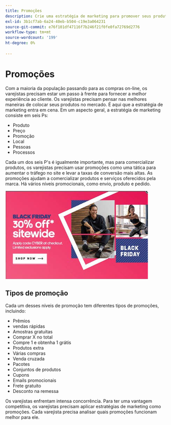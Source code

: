 ```yaml
---
title: Promoções
description: Crie uma estratégia de marketing para promover seus produtos aos clientes.
exl-id: 3b1cf7ab-6a24-40eb-b504-c19e3a064231
source-git-commit: e76f101df47116f7b246f21f0fe0fa72769d2776
workflow-type: tm+mt
source-wordcount: '199'
ht-degree: 0%

---
```


# Promoções

Com a maioria da população passando para as compras on-line, os varejistas precisam estar um passo à frente para fornecer a melhor experiência ao cliente. Os varejistas precisam pensar nas melhores maneiras de colocar seus produtos no mercado. É aqui que a estratégia de marketing entra em cena. Em um aspecto geral, a estratégia de marketing consiste em seis Ps:

- Produto
- Preço
- Promoção
- Local
- Pessoas
- Processos

Cada um dos seis P&#39;s é igualmente importante, mas para comercializar produtos, os varejistas precisam usar promoções como uma tática para aumentar o tráfego no site e levar a taxas de conversão mais altas. As promoções ajudam a comercializar produtos e serviços oferecidos pela marca. Há vários níveis promocionais, como envio, produto e pedido.

![exemplo de anúncio promocional](../../assets/playbooks/promotion-example.png)

## Tipos de promoção

Cada um desses níveis de promoção tem diferentes tipos de promoções, incluindo:

- Prêmios
- vendas rápidas
- Amostras gratuitas
- Comprar X no total
- Compre 1 e obtenha 1 grátis
- Produtos extra
- Várias compras
- Venda cruzada
- Pacotes
- Conjuntos de produtos
- Cupons
- Emails promocionais
- Frete gratuito
- Desconto na remessa

Os varejistas enfrentam intensa concorrência. Para ter uma vantagem competitiva, os varejistas precisam aplicar estratégias de marketing como promoções. Cada varejista precisa analisar quais promoções funcionam melhor para ele.
